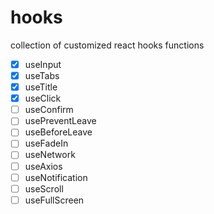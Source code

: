 # hooks

collection of customized react hooks functions

- [x] useInput
- [x] useTabs
- [x] useTitle
- [x] useClick
- [ ] useConfirm
- [ ] usePreventLeave
- [ ] useBeforeLeave
- [ ] useFadeIn
- [ ] useNetwork
- [ ] useAxios
- [ ] useNotification
- [ ] useScroll
- [ ] useFullScreen
